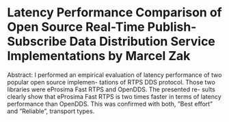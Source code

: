 # Latency Performance Comparison of Open Source Real-Time Publish-Subscribe Data Distribution Service Implementations by Marcel Zak

Abstract: I performed an empirical evaluation of latency performance of two popular open source implemen-
tations of RTPS DDS protocol. Those two libraries were eProsima Fast RTPS and OpenDDS. The presented re-
sults clearly show that eProsima Fast RTPS is two times faster in terms of latency performance than OpenDDS.
This was confirmed with both, ”Best effort” and ”Reliable”, transport types.